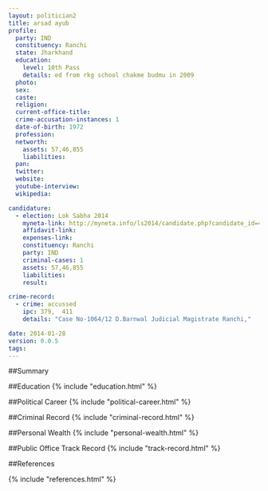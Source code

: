 ```yaml
---
layout: politician2
title: arsad ayub
profile: 
  party: IND
  constituency: Ranchi
  state: Jharkhand
  education: 
    level: 10th Pass
    details: ed from rkg school chakme budmu in 2009
  photo: 
  sex: 
  caste: 
  religion: 
  current-office-title: 
  crime-accusation-instances: 1
  date-of-birth: 1972
  profession: 
  networth: 
    assets: 57,46,855
    liabilities: 
  pan: 
  twitter: 
  website: 
  youtube-interview: 
  wikipedia: 

candidature: 
  - election: Lok Sabha 2014
    myneta-link: http://myneta.info/ls2014/candidate.php?candidate_id=4017
    affidavit-link: 
    expenses-link: 
    constituency: Ranchi 
    party: IND
    criminal-cases: 1
    assets: 57,46,855
    liabilities: 
    result:  

crime-record: 
  - crime: accussed
    ipc: 379,  411
    details: "Case No-1064/12 D.Barnwal Judicial Magistrate Ranchi," 

date: 2014-01-28
version: 0.0.5
tags: 
---
```

##Summary


##Education
{% include "education.html" %}


##Political Career
{% include "political-career.html" %}


##Criminal Record
{% include "criminal-record.html" %}


##Personal Wealth
{% include "personal-wealth.html" %}


##Public Office Track Record
{% include "track-record.html" %}


##References


{% include "references.html" %}